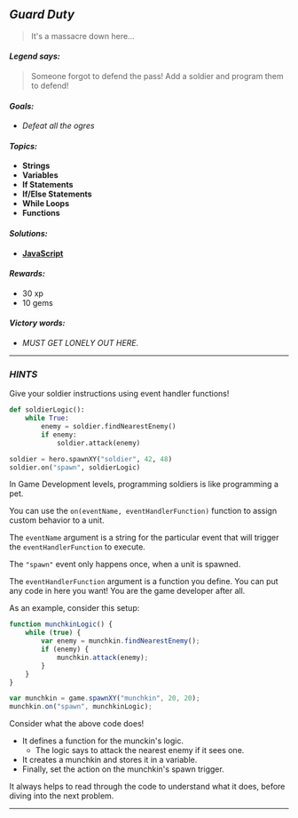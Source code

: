 ## _Guard Duty_
> It's a massacre down here...

#### _Legend says:_
> Someone forgot to defend the pass! Add a soldier and program them to defend!

#### _Goals:_
+ _Defeat all the ogres_

#### _Topics:_
+ **Strings**
+ **Variables**
+ **If Statements**
+ **If/Else Statements**
+ **While Loops**
+ **Functions**

#### _Solutions:_
+ **[JavaScript](guardDuty.js)**

#### _Rewards:_
+ 30 xp
+ 10 gems

#### _Victory words:_
+ _MUST GET LONELY OUT HERE._

___

### _HINTS_

Give your soldier instructions using event handler functions!

```python
def soldierLogic():
    while True:
        enemy = soldier.findNearestEnemy()
        if enemy:
            soldier.attack(enemy)

soldier = hero.spawnXY("soldier", 42, 48)
soldier.on("spawn", soldierLogic)
```

In Game Development levels, programming soldiers is like programming a pet.

You can use the `on(eventName, eventHandlerFunction)` function to assign custom behavior to a unit.

The `eventName` argument is a string for the particular event that will trigger the `eventHandlerFunction` to execute.

The `"spawn"` event only happens once, when a unit is spawned.

The `eventHandlerFunction` argument is a function you define. You can put any code in here you want! You are the game developer after all.

As an example, consider this setup:

```javascript
function munchkinLogic() {
    while (true) {
        var enemy = munchkin.findNearestEnemy();
        if (enemy) {
            munchkin.attack(enemy);
        }
    }
}

var munchkin = game.spawnXY("munchkin", 20, 20);
munchkin.on("spawn", munchkinLogic);
```

Consider what the above code does!

+ It defines a function for the munckin's logic.
    + The logic says to attack the nearest enemy if it sees one.
+ It creates a munchkin and stores it in a variable.
+ Finally, set the action on the munchkin's spawn trigger.

It always helps to read through the code to understand what it does, before diving into the next problem.

___
